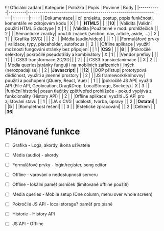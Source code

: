 !!! Oficiální zadání
| Kategorie | Položka | Popis | Povinné | Body |
|-----------|---------|---------------------------------------------------------------------|:-------:|:----:|
|Dokumentace| | cíl projektu, postup, popis funkčnosti, komentáře ve zdrojovém kódu | X | 1 |
|**HTML5** | | | |**10**|
| |Validita |Validní použití HTML 5 doctype | X | 1 |
| |Validita |Použitelné v mod. prohlížečích | | 2 |
| |Sémantické značky| použití značek (section, nav, article, aside, ...) | X | 1 |
| |Grafika (SVG) | | | 2 |
| |Média (audio/video) | | | 1 |
| |Formulářové prvky | validace, typy, placeholder, autofocus | | 2 |
| |Offline aplikace | využití možnosti fungování stránky bez připojení | | 1 |
|**CSS** | | | |**8** |
| |Pokročilé selektory| pokročilé pseudotřídy a kombinátory | X | 1 |
| |Vendor prefixy | | | 1 |
| | CSS3 transformace 2D/3D| | | 2 |
| | CSS3 transice/animace | | X | 2 |
| | Media queries|stránky fungují i na mobilních zařízeních i jiných (nerozpadají se) | | 2 |
|**Javascript**| | | |**12**|
| |OOP přístup| prototypová dědičnost, využití a jmenné prostory | | 2 |
| |JS framework/knihovny| použití a pochopení (jQuery, React, Vue) | | 1 |
| |pokročilé JS API| využití API (File API, Geolocation, Drag&Drop. LocalStorage, Sockety) | X | 3 |
| |funkční historie| posun tlačítky zpět/vpřed prohlížeče - pokud vyplývá z funkcionality (History API) | | 2 |
| |Offline aplikace| využití JS API pro zjišťování stavu | | 1 |
| |JA s CVG | události, tvorba, úpravy | | 2 |
|**Ostatní**| | | |**5** |
| |Kompletnost řešení| | | 3 |
| |Estetické zpracování| | | 2 |
|Celkem | | |**36**|

# Plánované funkce

- [ ] Grafika - Loga, akordy, ikona uživatele
- [ ] Média (audio) - akordy
- [ ] Formulářové prvky - login/register, song editor
- [ ] Offline - varování o nedostupnosti serveru
- [ ] Offline - lokální paměť písniček (limitované offline použití)

- [ ] Media queries - Mobile setup (One column, menu over whole screen)

- [ ] Pokročilé JS API - local storage? paměť pro písně
- [ ] Historie - History API
- [ ] JS API - Offline
